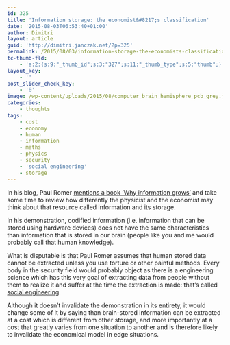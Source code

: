 ```yaml
---
id: 325
title: 'Information storage: the economist&#8217;s classification'
date: '2015-08-03T06:53:40+01:00'
author: Dimitri
layout: article
guid: 'http://dimitri.janczak.net/?p=325'
permalink: /2015/08/03/information-storage-the-economists-classification/
tc-thumb-fld:
    - 'a:2:{s:9:"_thumb_id";s:3:"327";s:11:"_thumb_type";s:5:"thumb";}'
layout_key:
    - ''
post_slider_check_key:
    - '0'
image: /wp-content/uploads/2015/08/computer_brain_hemisphere_pcb_grey.jpg
categories:
    - thoughts
tags:
    - cost
    - economy
    - human
    - information
    - maths
    - physics
    - security
    - 'social engineering'
    - storage
---
```


In his blog, Paul Romer [mentions a book ‘Why information grows’](http://paulromer.net/why-information-grows/) and take some time to review how differently the physicist and the economist may think about that resource called information and its storage.

In his demonstration, codified information (i.e. information that can be stored using hardware devices) does not have the same characteristics than information that is stored in our brain (people like you and me would probably call that human knowledge).

What is disputable is that Paul Romer assumes that human stored data cannot be extracted unless you use torture or other painful methods. Every body in the security field would probably object as there is a engineering science which has this very goal of extracting data from people without them to realize it and suffer at the time the extraction is made: that’s called [social engineering](https://en.wikipedia.org/wiki/Social_engineering_%28security%29).

Although it doesn’t invalidate the demonstration in its entirety, it would change some of it by saying than brain-stored information can be extracted at a cost which is different from other storage, and more importantly at a cost that greatly varies from one situation to another and is therefore likely to invalidate the economical model in edge situations.